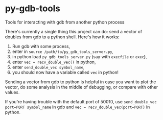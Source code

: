 # py-gdb-tools
Tools for interacting with gdb from another python process

There's currently a single thing this project can do: send a vector of doubles from gdb to a python shell. Here's how it works:

1. Run gdb with some process,
2. enter in `source /path/to/py_gdb_tools_server.py`,
3. in python load `py_gdb_tools_server.py` (say with `execfile` or `exec`),
4. enter `vec = recv_double_vec()` in python,
5. enter `send_double_vec symbol_name`,
6. you should now have a variable called `vec` in python!

Sending a vector from gdb to python is helpful in case you want to plot the vector, do some analysis in the middle of debugging, or compare with other values.

If you're having trouble with the default port of 50010, use `send_double_vec port=PORT symbol_name` in gdb and `vec = recv_double_vec(port=PORT)` in python.